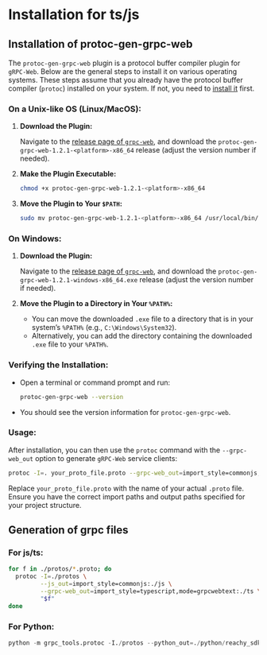 # Installation for ts/js

## Installation of protoc-gen-grpc-web
The `protoc-gen-grpc-web` plugin is a protocol buffer compiler plugin for `gRPC-Web`. Below are the general steps to install it on various operating systems. These steps assume that you already have the protocol buffer compiler (`protoc`) installed on your system. If not, you need to [install it](https://grpc.io/docs/protoc-installation/) first.

### On a Unix-like OS (Linux/MacOS):

1. **Download the Plugin:**
   
   Navigate to the [release page of `grpc-web`](https://github.com/grpc/grpc-web/releases), and download the `protoc-gen-grpc-web-1.2.1-<platform>-x86_64` release (adjust the version number if needed).

2. **Make the Plugin Executable:**

    ```bash
    chmod +x protoc-gen-grpc-web-1.2.1-<platform>-x86_64
    ```

3. **Move the Plugin to Your `$PATH`:**

    ```bash
    sudo mv protoc-gen-grpc-web-1.2.1-<platform>-x86_64 /usr/local/bin/protoc-gen-grpc-web
    ```

### On Windows:

1. **Download the Plugin:**
   
   Navigate to the [release page of `grpc-web`](https://github.com/grpc/grpc-web/releases), and download the `protoc-gen-grpc-web-1.2.1-windows-x86_64.exe` release (adjust the version number if needed).

2. **Move the Plugin to a Directory in Your `%PATH%`:**
   
   - You can move the downloaded `.exe` file to a directory that is in your system’s `%PATH%` (e.g., `C:\Windows\System32`).
   - Alternatively, you can add the directory containing the downloaded `.exe` file to your `%PATH%`.

### Verifying the Installation:

- Open a terminal or command prompt and run:

    ```bash
    protoc-gen-grpc-web --version
    ```

- You should see the version information for `protoc-gen-grpc-web`.

### Usage:

After installation, you can then use the `protoc` command with the `--grpc-web_out` option to generate `gRPC-Web` service clients:

```bash
protoc -I=. your_proto_file.proto --grpc-web_out=import_style=commonjs,mode=grpcwebtext:.
```

Replace `your_proto_file.proto` with the name of your actual `.proto` file. Ensure you have the correct import paths and output paths specified for your project structure.

## Generation of grpc files

### For js/ts:
```bash
for f in ./protos/*.proto; do
  protoc -I=./protos \
         --js_out=import_style=commonjs:./js \
         --grpc-web_out=import_style=typescript,mode=grpcwebtext:./ts \
         "$f"
done
```

### For Python:
```python
python -m grpc_tools.protoc -I./protos --python_out=./python/reachy_sdk_api_v2 --grpc_python_out=./python/reachy_sdk_api_v2 ./protos/*.proto

